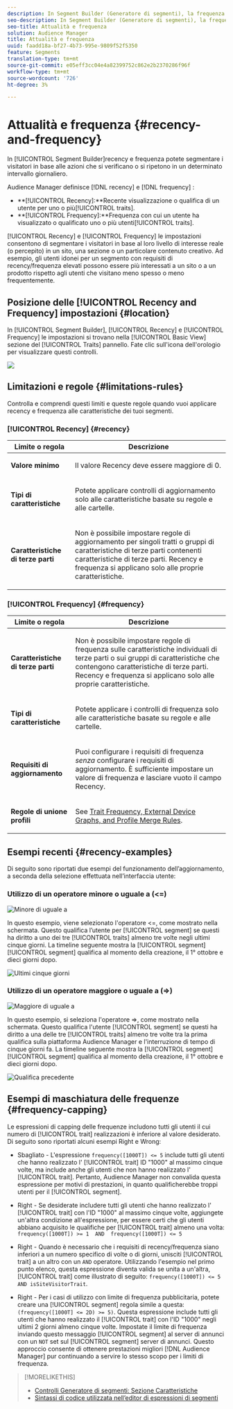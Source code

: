 ```yaml
---
description: In Segment Builder (Generatore di segmenti), la frequenza e la frequenza consentono di segmentare i visitatori in base alle azioni che si verificano o si ripetono in un determinato intervallo giornaliero.
seo-description: In Segment Builder (Generatore di segmenti), la frequenza e la frequenza consentono di segmentare i visitatori in base alle azioni che si verificano o si ripetono in un determinato intervallo giornaliero.
seo-title: Attualità e frequenza
solution: Audience Manager
title: Attualità e frequenza
uuid: faadd18a-bf27-4b73-995e-9809f52f5350
feature: Segments
translation-type: tm+mt
source-git-commit: e05eff3cc04e4a82399752c862e2b2370286f96f
workflow-type: tm+mt
source-wordcount: '726'
ht-degree: 3%

---
```



# Attualità e frequenza {#recency-and-frequency}

In [!UICONTROL Segment Builder]recency e frequenza potete segmentare i visitatori in base alle azioni che si verificano o si ripetono in un determinato intervallo giornaliero.

 Audience Manager definisce [!DNL recency] e [!DNL frequency] :

* **[!UICONTROL Recency]:**Recente visualizzazione o qualifica di un utente per uno o più[!UICONTROL traits].
* **[!UICONTROL Frequency]:**Frequenza con cui un utente ha visualizzato o qualificato uno o più utenti[!UICONTROL traits].

[!UICONTROL Recency] e [!UICONTROL Frequency] le impostazioni consentono di segmentare i visitatori in base al loro livello di interesse reale (o percepito) in un sito, una sezione o un particolare contenuto creativo. Ad esempio, gli utenti idonei per un segmento con requisiti di recency/frequenza elevati possono essere più interessati a un sito o a un prodotto rispetto agli utenti che visitano meno spesso o meno frequentemente.

## Posizione delle [!UICONTROL Recency and Frequency] impostazioni {#location}

In [!UICONTROL Segment Builder], [!UICONTROL Recency] e [!UICONTROL Frequency] le impostazioni si trovano nella [!UICONTROL Basic View] sezione del [!UICONTROL Traits] pannello. Fate clic sull&#39;icona dell&#39;orologio per visualizzare questi controlli.

![](assets/recency_frequency.png)

## Limitazioni e regole {#limitations-rules}

Controlla e comprendi questi limiti e queste regole quando vuoi applicare recency e frequenza alle caratteristiche dei tuoi segmenti.

### [!UICONTROL Recency] {#recency}

<table id="table_026064124C694D75B7A960457D50170B"> 
 <thead> 
  <tr> 
   <th colname="col1" class="entry"> Limite o regola </th> 
   <th colname="col2" class="entry"> Descrizione </th> 
  </tr> 
 </thead>
 <tbody> 
  <tr> 
   <td colname="col1"> <p> <b>Valore minimo</b> </p> </td> 
   <td colname="col2"> <p>Il valore Recency deve essere maggiore di 0. </p> </td> 
  </tr>
  <tr> 
   <td colname="col1"> <p> <b>Tipi di caratteristiche</b> </p> </td> 
   <td colname="col2"> <p>Potete applicare controlli di aggiornamento solo alle caratteristiche basate su regole e alle cartelle. </p> </td> 
  </tr> 
  <tr> 
   <td colname="col1"> <p> <b>Caratteristiche di terze parti</b> </p> </td> 
   <td colname="col2"> <p>Non è possibile impostare regole di aggiornamento per singoli tratti o gruppi di caratteristiche di terze parti contenenti caratteristiche di terze parti. Recency e frequenza si applicano solo alle proprie caratteristiche. </p> </td> 
  </tr> 
 </tbody> 
</table>

### [!UICONTROL Frequency] {#frequency}

<table id="table_EBD621D26C8B4D03933E8C0753C892A7"> 
 <thead> 
  <tr> 
   <th colname="col1" class="entry"> Limite o regola </th> 
   <th colname="col2" class="entry"> Descrizione </th> 
  </tr> 
 </thead>
 <tbody> 
  <tr> 
   <td colname="col1"> <p> <b>Caratteristiche di terze parti</b> </p> </td> 
   <td colname="col2"> <p>Non è possibile impostare regole di frequenza sulle caratteristiche individuali di terze parti o sui gruppi di caratteristiche che contengono caratteristiche di terze parti. Recency e frequenza si applicano solo alle proprie caratteristiche. </p> </td> 
  </tr> 
  <tr> 
   <td colname="col1"> <p> <b>Tipi di caratteristiche</b> </p> </td> 
   <td colname="col2"> <p>Potete applicare i controlli di frequenza solo alle caratteristiche basate su regole e alle cartelle. </p> </td> 
  </tr> 
  <tr> 
   <td colname="col1"> <p> <b>Requisiti di aggiornamento</b> </p> </td> 
   <td colname="col2"> <p>Puoi configurare i requisiti di frequenza <i>senza</i> configurare i requisiti di aggiornamento. È sufficiente impostare un valore di frequenza e lasciare vuoto il campo Recency. </p> </td> 
  </tr> 
  <tr> 
   <td colname="col1"> <p><b>Regole di unione profili</b> </p> </td> 
   <td colname="col2"> <p>See <a href="../../faq/faq-profile-merge.md#trait-freq-device-rules"> Trait Frequency, External Device Graphs, and Profile Merge Rules</a>. </p> </td> 
  </tr> 
 </tbody> 
</table>

## Esempi recenti {#recency-examples}

Di seguito sono riportati due esempi del funzionamento dell’aggiornamento, a seconda della selezione effettuata nell’interfaccia utente:

### Utilizzo di un operatore minore o uguale a (&lt;=)

![Minore di uguale a](assets/less-than-equal-to.png)

In questo esempio, viene selezionato l&#39;operatore &lt;=, come mostrato nella schermata. Questo qualifica l’utente per [!UICONTROL segment] se questi ha diritto a uno dei tre [!UICONTROL traits] almeno tre volte negli ultimi cinque giorni. La timeline seguente mostra la [!UICONTROL segment] [!UICONTROL segment] qualifica al momento della creazione, il 1° ottobre e dieci giorni dopo.

![Ultimi cinque giorni](assets/last-5-days.png)

### Utilizzo di un operatore maggiore o uguale a (=>)

![Maggiore di uguale a](assets/greater-than-equal-to.png)

In questo esempio, si seleziona l&#39;operatore =>, come mostrato nella schermata. Questo qualifica l&#39;utente [!UICONTROL segment] se questi ha diritto a una delle tre [!UICONTROL traits] almeno tre volte tra la prima qualifica sulla piattaforma Audience Manager  e l&#39;interruzione di tempo di cinque giorni fa. La timeline seguente mostra la [!UICONTROL segment] [!UICONTROL segment] qualifica al momento della creazione, il 1° ottobre e dieci giorni dopo.

![Qualifica precedente](assets/earlier-qualification.png)


## Esempi di maschiatura delle frequenze {#frequency-capping}

Le espressioni di capping delle frequenze includono tutti gli utenti il cui numero di [!UICONTROL trait] realizzazioni è inferiore al valore desiderato. Di seguito sono riportati alcuni esempi Right e Wrong:

* Sbagliato - L&#39;espressione `frequency([1000T]) <= 5` include tutti gli utenti che hanno realizzato l&#39; [!UICONTROL trait] ID &quot;1000&quot; al massimo cinque volte, ma include anche gli utenti che non hanno realizzato l&#39; [!UICONTROL trait]. Pertanto,  Audience Manager non convalida questa espressione per motivi di prestazioni, in quanto qualificherebbe troppi utenti per il [!UICONTROL segment].

* Right - Se desiderate includere tutti gli utenti che hanno realizzato l&#39; [!UICONTROL trait] con l&#39;ID &quot;1000&quot; al massimo cinque volte, aggiungete un&#39;altra condizione all&#39;espressione, per essere certi che gli utenti abbiano acquisito le qualifiche per [!UICONTROL trait] almeno una volta:  `frequency([1000T]) >= 1  AND  frequency([1000T]) <= 5`

* Right - Quando è necessario che i requisiti di recency/frequenza siano inferiori a un numero specifico di volte o di giorni, unisciti [!UICONTROL trait] a un altro con un `AND` operatore. Utilizzando l&#39;esempio nel primo punto elenco, questa espressione diventa valida se unita a un&#39;altra, [!UICONTROL trait] come illustrato di seguito: `frequency([1000T]) <= 5 AND isSiteVisitorTrait`.

* Right - Per i casi di utilizzo con limite di frequenza pubblicitaria, potete creare una [!UICONTROL segment] regola simile a questa: `(frequency([1000T] <= 2D) >= 5)`. Questa espressione include tutti gli utenti che hanno realizzato il [!UICONTROL trait] con l&#39;ID &quot;1000&quot; negli ultimi 2 giorni almeno cinque volte. Impostate il limite di frequenza inviando questo messaggio [!UICONTROL segment] al server di annunci con un `NOT` set sul [!UICONTROL segment] server di annunci. Questo approccio consente di ottenere prestazioni migliori [!DNL Audience Manager] pur continuando a servire lo stesso scopo per i limiti di frequenza.

>[!MORELIKETHIS]
>
>* [Controlli Generatore di segmenti: Sezione Caratteristiche](../../features/segments/segment-builder.md#segment-builder-controls-traits)
>* [Sintassi di codice utilizzata nell’editor di espressioni di segmenti](../../features/segments/segment-code-syntax.md)

